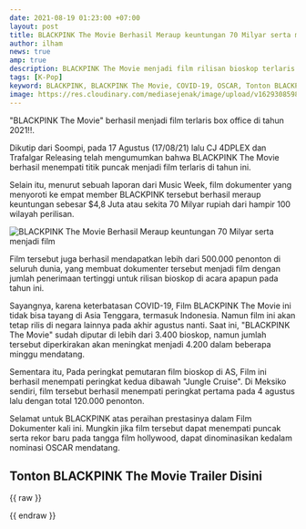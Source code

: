 ```yaml
---
date: 2021-08-19 01:23:00 +07:00
layout: post
title: BLACKPINK The Movie Berhasil Meraup keuntungan 70 Milyar serta menjadi film terlaris 2021
author: ilham
news: true
amp: true
description: BLACKPINK The Movie menjadi film rilisan bioskop terlaris di tahun 2021 dan berhasil meraup keuntungan sekitar 70 Milyar
tags: [K-Pop]
keyword: BLACKPINK, BLACKPINK The Movie, COVID-19, OSCAR, Tonton BLACKPINK The Movie
image: https://res.cloudinary.com/mediasejenak/image/upload/v1629308598/20210819_004209_0000_puso3i.jpg
---
```

"BLACKPINK The Movie" berhasil menjadi film terlaris box office di tahun 2021!!.

Dikutip dari Soompi, pada 17 Agustus (17/08/21) lalu CJ 4DPLEX dan Trafalgar Releasing telah mengumumkan bahwa BLACKPINK The Movie berhasil menempati titik puncak menjadi film terlaris di tahun ini. 

Selain itu, menurut sebuah laporan dari Music Week, film dokumenter yang menyoroti ke empat member BLACKPINK tersebut berhasil meraup keuntungan sebesar $4,8 Juta atau sekita 70 Milyar rupiah dari hampir 100 wilayah perilisan.

<img alt="BLACKPINK The Movie Berhasil Meraup keuntungan 70 Milyar serta menjadi film" src="https://res.cloudinary.com/mediasejenak/image/upload/v1629308598/20210819_004209_0000_puso3i.jpg"/>

Film tersebut juga berhasil mendapatkan lebih dari 500.000 penonton di seluruh dunia, yang membuat dokumenter tersebut menjadi film dengan jumlah penerimaan tertinggi untuk rilisan bioskop di acara apapun pada tahun ini.

Sayangnya, karena keterbatasan COVID-19, Film BLACKPINK The Movie ini tidak bisa tayang di Asia Tenggara, termasuk Indonesia. Namun film ini akan tetap rilis di negara lainnya pada akhir agustus nanti. Saat ini, "BLACKPINK The Movie" sudah diputar di lebih dari 3.400 bioskop, namun jumlah tersebut diperkirakan akan meningkat menjadi 4.200 dalam beberapa minggu mendatang.

Sementara itu, Pada peringkat pemutaran film bioskop di AS, Film ini berhasil menempati peringkat kedua dibawah "Jungle Cruise". Di Meksiko sendiri, film tersebut berhasil menempati peringkat pertama pada 4 agustus lalu dengan total 120.000 penonton.

Selamat untuk BLACKPINK atas peraihan prestasinya dalam Film Dokumenter kali ini. Mungkin jika film tersebut dapat menempati puncak serta rekor baru pada tangga film hollywood, dapat dinominasikan kedalam nominasi OSCAR mendatang.

## Tonton BLACKPINK The Movie Trailer Disini

{{ raw }}<div id="player" data-plyr-provider="youtube" data-plyr-embed-id="MHncNFal0ms"></div>{{ endraw }}
